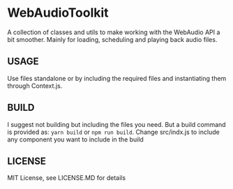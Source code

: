# WebAudioToolkit

A collection of classes and utils to make working with the WebAudio API a bit smoother.
Mainly for loading, scheduling and playing back audio files.

## USAGE

Use files standalone or by including the required files and instantiating them through Context.js.

## BUILD

I suggest not building but including the files you need. But a build command is provided as: `yarn build` or `npm run build`. Change src/indx.js to include any component you want to include in the build

## LICENSE

MIT License, see LICENSE.MD for details
